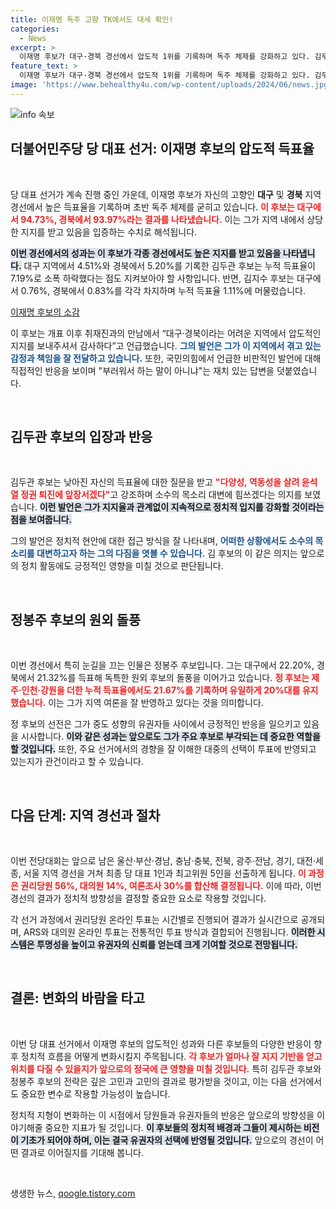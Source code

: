 ```yaml
---
title: 이재명 독주 고향 TK에서도 대세 확인!
categories:
  - News
excerpt: >
  이재명 후보가 대구·경북 경선에서 압도적 1위를 기록하며 독주 체제를 강화하고 있다. 김두관 후보는 낮은 득표율에도 다양한 목소리 대변을 선언, 정봉주 후보는 원외 돌풍을 이어가고 있다. 관심이 집중되는 당 대표 선출의 향배는?
feature_text: >
  이재명 후보가 대구·경북 경선에서 압도적 1위를 기록하며 독주 체제를 강화하고 있다. 김두관 후보는 낮은 득표율에도 다양한 목소리 대변을 선언, 정봉주 후보는 원외 돌풍을 이어가고 있다. 관심이 집중되는 당 대표 선출의 향배는?
image: 'https://www.behealthy4u.com/wp-content/uploads/2024/06/news.jpg'
---
```


<p><img src="https://www.behealthy4u.com/wp-content/uploads/2024/06/news.jpg" alt="info 속보" /></p>

<h2 data-ke-size="size26">더불어민주당 당 대표 선거: 이재명 후보의 압도적 득표율</h2>

<p data-ke-size="size16">&nbsp;</p>

<p>당 대표 선거가 계속 진행 중인 가운데, 이재명 후보가 자신의 고향인 <strong>대구</strong> 및 <strong>경북</strong> 지역 경선에서 높은 득표율을 기록하며 초반 독주 체제를 굳히고 있습니다. <b><span style="color: #ee2323;">이 후보는 대구에서 94.73%, 경북에서 93.97%라는 결과를 나타냈습니다.</span></b> 이는 그가 지역 내에서 상당한 지지를 받고 있음을 입증하는 수치로 해석됩니다.</p>

<p><b><span style="background-color: #21538527;">이번 경선에서의 성과는 이 후보가 각종 경선에서도 높은 지지를 받고 있음을 나타냅니다.</span></b> 대구 지역에서 4.51%와 경북에서 5.20%를 기록한 김두관 후보는 누적 득표율이 7.19%로 소폭 하락했다는 점도 지켜보아야 할 사항입니다. 반면, 김지수 후보는 대구에서 0.76%, 경북에서 0.83%를 각각 차지하며 누적 득표율 1.11%에 머물렀습니다.</p>

<p><u>이재명 후보의 소감</u></p>

<p>이 후보는 개표 이후 취재진과의 만남에서 “대구·경북이라는 어려운 지역에서 압도적인 지지를 보내주셔서 감사하다”고 언급했습니다. <b><span style="color: #1a5490;">그의 발언은 그가 이 지역에서 겪고 있는 감정과 책임을 잘 전달하고 있습니다.</span></b> 또한, 국민의힘에서 언급한 비판적인 발언에 대해 직접적인 반응을 보이며 "부러워서 하는 말이 아니냐"는 재치 있는 답변을 덧붙였습니다.</p>

<p data-ke-size="size16">&nbsp;</p>

<h2 data-ke-size="size26">김두관 후보의 입장과 반응</h2>

<p data-ke-size="size16">&nbsp;</p>

<p>김두관 후보는 낮아진 자신의 득표율에 대한 질문을 받고 <b><span style="color: #ee2323;">"다양성, 역동성을 살려 윤석열 정권 퇴진에 앞장서겠다"</span></b>고 강조하며 소수의 목소리 대변에 힘쓰겠다는 의지를 보였습니다. <b><span style="background-color: #21538527;">이런 발언은 그가 지지율과 관계없이 지속적으로 정치적 입지를 강화할 것이라는 점을 보여줍니다.</span></b></p>

<p>그의 발언은 정치적 현안에 대한 접근 방식을 잘 나타내며, <b><span style="color: #1a5490;">어떠한 상황에서도 소수의 목소리를 대변하고자 하는 그의 다짐을 엿볼 수 있습니다.</span></b> 김 후보의 이 같은 의지는 앞으로의 정치 활동에도 긍정적인 영향을 미칠 것으로 판단됩니다.</p>

<p data-ke-size="size16">&nbsp;</p>

<h2 data-ke-size="size26">정봉주 후보의 원외 돌풍</h2>

<p data-ke-size="size16">&nbsp;</p>

<p>이번 경선에서 특히 눈길을 끄는 인물은 정봉주 후보입니다. 그는 대구에서 22.20%, 경북에서 21.32%를 득표해 독특한 원외 후보의 돌풍을 이어가고 있습니다. <b><span style="color: #ee2323;">정 후보는 제주·인천·강원을 더한 누적 득표율에서도 21.67%를 기록하며 유일하게 20%대를 유지했습니다.</span></b> 이는 그가 지역 여론을 잘 반영하고 있다는 것을 의미합니다.</p>

<p>정 후보의 선전은 그가 중도 성향의 유권자들 사이에서 긍정적인 반응을 일으키고 있음을 시사합니다. <b><span style="background-color: #21538527;">이와 같은 성과는 앞으로도 그가 주요 후보로 부각되는 데 중요한 역할을 할 것입니다.</span></b> 또한, 주요 선거에서의 경향을 잘 이해한 대중의 선택이 투표에 반영되고 있는지가 관건이라고 할 수 있습니다.</p>

<p data-ke-size="size16">&nbsp;</p>

<h2 data-ke-size="size26">다음 단계: 지역 경선과 절차</h2>

<p data-ke-size="size16">&nbsp;</p>

<p>이번 전당대회는 앞으로 남은 울산·부산·경남, 충남·충북, 전북, 광주·전남, 경기, 대전·세종, 서울 지역 경선을 거쳐 최종 당 대표 1인과 최고위원 5인을 선출하게 됩니다. <b><span style="color: #ee2323;">이 과정은 권리당원 56%, 대의원 14%, 여론조사 30%를 합산해 결정됩니다.</span></b> 이에 따라, 이번 경선의 결과가 정치적 방향성을 결정할 중요한 요소로 작용할 것입니다.</p>

<p>각 선거 과정에서 권리당원 온라인 투표는 시간별로 진행되어 결과가 실시간으로 공개되며, ARS와 대의원 온라인 투표는 전통적인 투표 방식과 결합되어 진행됩니다. <b><span style="background-color: #21538527;">이러한 시스템은 투명성을 높이고 유권자의 신뢰를 얻는데 크게 기여할 것으로 전망됩니다.</span></b></p>

<p data-ke-size="size16">&nbsp;</p>

<h2 data-ke-size="size26">결론: 변화의 바람을 타고</h2>

<p data-ke-size="size16">&nbsp;</p>

<p>이번 당 대표 선거에서 이재명 후보의 압도적인 성과와 다른 후보들의 다양한 반응이 향후 정치적 흐름을 어떻게 변화시킬지 주목됩니다. <b><span style="color: #ee2323;">각 후보가 얼마나 잘 지지 기반을 얻고 위치를 다질 수 있을지가 앞으로의 정국에 큰 영향을 미칠 것입니다.</span></b> 특히 김두관 후보와 정봉주 후보의 전략은 깊은 고민과 고민의 결과로 평가받을 것이고, 이는 다음 선거에서도 중요한 변수로 작용할 가능성이 높습니다. </p>

<p>정치적 지형이 변화하는 이 시점에서 당원들과 유권자들의 반응은 앞으로의 방향성을 이야기해줄 중요한 지표가 될 것입니다. <b><span style="background-color: #21538527;">이 후보들의 정치적 배경과 그들이 제시하는 비전이 기초가 되어야 하며, 이는 결국 유권자의 선택에 반영될 것입니다.</span></b> 앞으로의 경선이 어떤 결과로 이어질지를 기대해 봅니다. </p>

<p data-ke-size="size16">&nbsp;</p>
생생한 뉴스, <a href="https://qoogle.tistory.com" rel="dofollow">qoogle.tistory.com</a>


